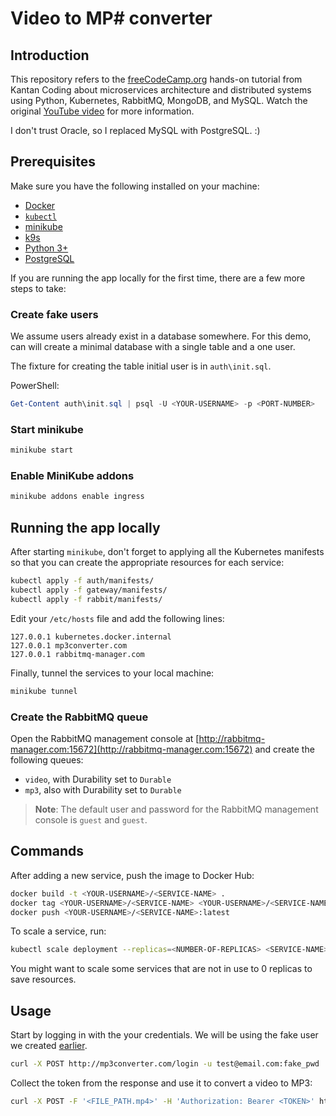 # Video to MP# converter

## Introduction

This repository refers to the [freeCodeCamp.org](https://www.freecodecamp.org/) hands-on tutorial from Kantan Coding about microservices architecture and distributed systems using Python, Kubernetes, RabbitMQ, MongoDB, and MySQL. Watch the original [YouTube video](https://www.youtube.com/watch?v=hmkF77F9TLw) for more information.

I don't trust Oracle, so I replaced MySQL with PostgreSQL. :)

## Prerequisites

Make sure you have the following installed on your machine:

- [Docker](https://www.docker.com/)
- [`kubectl`](https://kubernetes.io/docs/tasks/tools/install-kubectl/)
- [minikube](https://minikube.sigs.k8s.io/docs/start/)
- [k9s](https://k9scli.io/topics/install/)
- [Python 3+](https://www.python.org/downloads/)
- [PostgreSQL](https://www.postgresql.org/download/)

If you are running the app locally for the first time, there are a few more steps to take:

### Create fake users

We assume users already exist in a database somewhere. For this demo, can will create a minimal database with a single table and a one user.

The fixture for creating the table initial user is in `auth\init.sql`.

PowerShell:

```powershell
Get-Content auth\init.sql | psql -U <YOUR-USERNAME> -p <PORT-NUMBER>
```

### Start minikube

```bash
minikube start
```

### Enable MiniKube addons

```bash
minikube addons enable ingress
```

## Running the app locally

After starting `minikube`, don't forget to applying all the Kubernetes manifests so that you can create the appropriate resources for each service:

```bash
kubectl apply -f auth/manifests/
kubectl apply -f gateway/manifests/
kubectl apply -f rabbit/manifests/
```

Edit your `/etc/hosts` file and add the following lines:

```hosts
127.0.0.1 kubernetes.docker.internal
127.0.0.1 mp3converter.com
127.0.0.1 rabbitmq-manager.com
```

Finally, tunnel the services to your local machine:

```bash
minikube tunnel
```

### Create the RabbitMQ queue

Open the RabbitMQ management console at [http://rabbitmq-manager.com:15672](http://rabbitmq-manager.com:15672) and create the following queues:

- `video`, with Durability set to `Durable`
- `mp3`, also with Durability set to `Durable`

> **Note**: The default user and password for the RabbitMQ management console is `guest` and `guest`.

## Commands

After adding a new service, push the image to Docker Hub:

```bash
docker build -t <YOUR-USERNAME>/<SERVICE-NAME> .
docker tag <YOUR-USERNAME>/<SERVICE-NAME> <YOUR-USERNAME>/<SERVICE-NAME>:latest
docker push <YOUR-USERNAME>/<SERVICE-NAME>:latest
```

To scale a service, run:

```bash
kubectl scale deployment --replicas=<NUMBER-OF-REPLICAS> <SERVICE-NAME> 
```

You might want to scale some services that are not in use to 0 replicas to save resources.

## Usage

Start by logging in with the your credentials. We will be using the fake user we created [earlier](#create-fake-users).

```bash
curl -X POST http://mp3converter.com/login -u test@email.com:fake_pwd
```

Collect the token from the response and use it to convert a video to MP3:

```bash
curl -X POST -F '<FILE_PATH.mp4>' -H 'Authorization: Bearer <TOKEN>' http://mp3converter.com/uplod
```
